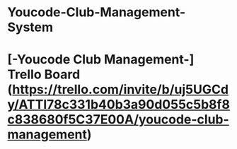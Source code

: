 # Youcode-Club-Management-System
# [-Youcode Club Management-] Trello Board (https://trello.com/invite/b/uj5UGCdy/ATTI78c331b40b3a90d055c5b8f8c838680f5C37E00A/youcode-club-management)
